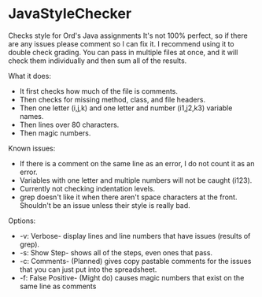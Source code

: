 # JavaStyleChecker
Checks style for Ord's Java assignments
It's not 100% perfect, so if there are any issues please comment so I can fix it. I recommend using it to double check grading.
You can pass in multiple files at once, and it will check them individually and then sum all of the results.

What it does:
* It first checks how much of the file is comments.
* Then checks for missing method, class, and file headers.
* Then one letter (i,j,k) and one letter and number (i1,j2,k3) variable names.
* Then lines over 80 characters.
* Then magic numbers.

Known issues: 
* If there is a comment on the same line as an error, I do not count it as an error.
* Variables with one letter and multiple numbers will not be caught (i123).
* Currently not checking indentation levels.
* grep doesn't like it when there aren't space characters at the front. Shouldn't be an issue unless their style is really bad.

Options: 
* -v: Verbose- display lines and line numbers that have issues (results of grep).
* -s: Show Step- shows all of the steps, even ones that pass. 
* -c: Comments- (Planned) gives copy pastable comments for the issues that you can just put into the spreadsheet.
* -f: False Positive- (Might do) causes magic numbers that exist on the same line as comments
